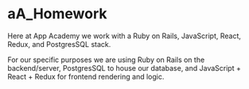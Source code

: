 # aA_Homework

Here at App Academy we work with a Ruby on Rails, JavaScript, React, Redux, and PostgresSQL stack.

For our specific purposes we are using Ruby on Rails on the backend/server, PostgresSQL to house our database, and JavaScript + React + Redux for frontend rendering and logic.

